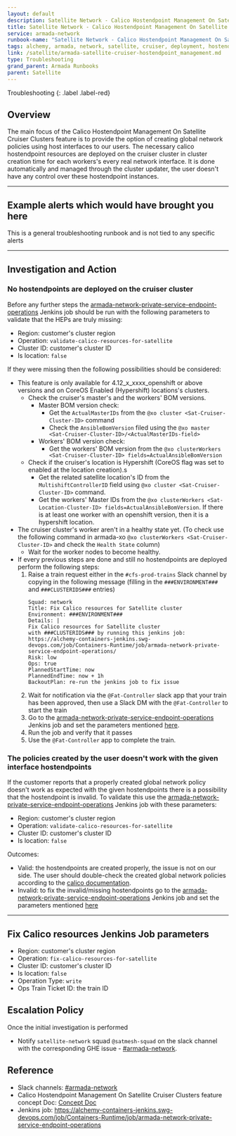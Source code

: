 ```yaml
---
layout: default
description: Satellite Network - Calico Hostendpoint Management On Satellite Cruiser Clusters Troubleshooting
title: Satellite Network - Calico Hostendpoint Management On Satellite Cruiser Clusters Troubleshooting
service: armada-network
runbook-name: "Satellite Network - Calico Hostendpoint Management On Satellite Cruiser Clusters Troubleshooting"
tags: alchemy, armada, network, satellite, cruiser, deployment, hostendpoint, 410
link: /satellite/armada-satellite-cruiser-hostendpoint_management.md
type: Troubleshooting
grand_parent: Armada Runbooks
parent: Satellite
---
```


Troubleshooting
{: .label .label-red}

## Overview

The main focus of the Calico Hostendpoint Management On Satellite Cruiser Clusters feature is to provide the option of creating global network policies using host interfaces to our users. The necessary calico hostendpoint resources are deployed on the cruiser cluster in cluster creation time for each workers's every real network interface. It is done automatically and managed through the cluster updater, the user doesn't have any control over these hostendpoint instances.

---

## Example alerts which would have brought you here

This is a general troubleshooting runbook and is not tied to any specific alerts

---

## Investigation and Action

### No hostendpoints are deployed on the cruiser cluster

Before any further steps the [armada-network-private-service-endpoint-operations](https://alchemy-containers-jenkins.swg-devops.com/job/Containers-Runtime/job/armada-network-private-service-endpoint-operations) Jenkins job should be run with the following parameters to validate that the HEPs are truly missing:
  - Region: customer's cluster region
  - Operation: `validate-calico-resources-for-satellite`
  - Cluster ID: customer's cluster ID
  - Is location: `false`

If they were missing then the following possibilities should be considered:

* This feature is only available for 4.12_x_xxxx_openshift or above versions and on CoreOS Enabled (Hypershift) locations's clusters.
    * Check the cruiser's master's and the workers' BOM versions.
        * Master BOM version check:
            * Get the `ActualMasterIDs` from the `@xo cluster <Sat-Cruiser-Cluster-ID>` command
            * Check the `AnsibleBomVersion` filed using the `@xo master <Sat-Cruiser-Cluster-ID>/<ActualMasterIDs-field>`
        * Workers' BOM version check:
            * Get the workers' BOM version from the `@xo clusterWorkers <Sat-Cruiser-Cluster-ID> fields=ActualAnsibleBomVersion`
    * Check if the cruiser's location is Hypershift (CoreOS flag was set to enabled at the location creation).s
        * Get the related satellite location's ID from the `MultishiftControllerID` field using `@xo cluster <Sat-Cruiser-Cluster-ID>` command.
        * Get the workers' Master IDs from the `@xo clusterWorkers <Sat-Location-Cluster-ID> fields=ActualAnsibleBomVersion`. If there is at least one worker with an openshift version, then it is a hypershift location.
* The cruiser cluster's worker aren't in a healthy state yet. (To check use the following command in armada-xo `@xo clusterWorkers <Sat-Cruiser-Cluster-ID>` and check the `Health State` column)
    * Wait for the worker nodes to become healthy.
* If every previous steps are done and still no hostendpoints are deployed perform the following steps:
    1. Raise a train request either in the `#cfs-prod-trains` Slack channel by copying in the following message (filling in the `###ENVIRONMENT###` and `###CLUSTERIDS###` entries)
        ```
        Squad: network
        Title: Fix Calico resources for Satellite cluster
        Environment: ###ENVIRONMENT###
        Details: |
        Fix Calico resources for Satellite cluster
        with ###CLUSTERIDS### by running this jenkins job:
        https://alchemy-containers-jenkins.swg-devops.com/job/Containers-Runtime/job/armada-network-private-service-endpoint-operations/
        Risk: low
        Ops: true
        PlannedStartTime: now
        PlannedEndTime: now + 1h
        BackoutPlan: re-run the jenkins job to fix issue
        ```
    2. Wait for notification via the `@Fat-Controller` slack app that your train has been approved, then use a Slack DM with the `@Fat-Controller` to start the train
    3. Go to the [armada-network-private-service-endpoint-operations](https://alchemy-containers-jenkins.swg-devops.com/job/Containers-Runtime/job/armada-network-private-service-endpoint-operations/) Jenkins job and set the parameters mentioned [here](#fix-calico-resources-jenkins-job-parameters).
    4. Run the job and verify that it passes
    5. Use the `@Fat-Controller` app to complete the train.

### The policies created by the user doesn't work with the given interface hostendpoints

If the customer reports that a properly created global network policy doesn't work as expected with the given hostendpoints there is a possibility that the hostendpoint is invalid. To validate this use the [armada-network-private-service-endpoint-operations](https://alchemy-containers-jenkins.swg-devops.com/job/Containers-Runtime/job/armada-network-private-service-endpoint-operations) Jenkins job with these parameters:
  - Region: customer's cluster region
  - Operation: `validate-calico-resources-for-satellite`
  - Cluster ID: customer's cluster ID
  - Is location: `false`

Outcomes:
* Valid: the hostendpoints are created properly, the issue is not on our side. The user should double-check the created global network policies according to the [calico documentation](https://docs.tigera.io/calico/3.25/reference/resources/globalnetworkpolicy).
* Invalid: to fix the invalid/missing hostendpoints go to the [armada-network-private-service-endpoint-operations](https://alchemy-containers-jenkins.swg-devops.com/job/Containers-Runtime/job/armada-network-private-service-endpoint-operations/) Jenkins job and set the parameters mentioned [here](#fix-calico-resources-jenkins-job-parameters)

---
## Fix Calico resources Jenkins Job parameters
  - Region: customer's cluster region
  - Operation: `fix-calico-resources-for-satellite`
  - Cluster ID: customer's cluster ID
  - Is location: `false`
  - Operation Type: `write`
  - Ops Train Ticket ID: the train ID

## Escalation Policy

Once the initial investigation is performed

* Notify `satellite-network` squad `@satmesh-squad` on the slack channel with the corresponding GHE issue - [#armada-network](https://ibm-argonauts.slack.com/archives/armada-network).

## Reference

* Slack channels: [#armada-network](https://ibm-containers.slack.com/archives/armada-network)
* Calico Hostendpoint Management On Satellite Cruiser Clusters feature concept Doc: [Concept Doc](https://github.ibm.com/alchemy-containers/armada/blob/master/architecture/guild/concept-docs/satellite-networking-improvements.md)
* Jenkins job: https://alchemy-containers-jenkins.swg-devops.com/job/Containers-Runtime/job/armada-network-private-service-endpoint-operations